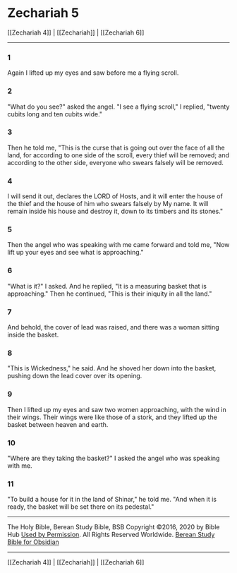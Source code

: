 # Zechariah 5

[[Zechariah 4]] | [[Zechariah]] | [[Zechariah 6]]

---

### 1
Again I lifted up my eyes and saw before me a flying scroll.

### 2
"What do you see?" asked the angel. "I see a flying scroll," I replied, "twenty cubits long and ten cubits wide."

### 3
Then he told me, "This is the curse that is going out over the face of all the land, for according to one side of the scroll, every thief will be removed; and according to the other side, everyone who swears falsely will be removed.

### 4
I will send it out, declares the LORD of Hosts, and it will enter the house of the thief and the house of him who swears falsely by My name. It will remain inside his house and destroy it, down to its timbers and its stones."

### 5
Then the angel who was speaking with me came forward and told me, "Now lift up your eyes and see what is approaching."

### 6
"What is it?" I asked. And he replied, "It is a measuring basket that is approaching." Then he continued, "This is their iniquity in all the land."

### 7
And behold, the cover of lead was raised, and there was a woman sitting inside the basket.

### 8
"This is Wickedness," he said. And he shoved her down into the basket, pushing down the lead cover over its opening.

### 9
Then I lifted up my eyes and saw two women approaching, with the wind in their wings. Their wings were like those of a stork, and they lifted up the basket between heaven and earth.

### 10
"Where are they taking the basket?" I asked the angel who was speaking with me.

### 11
"To build a house for it in the land of Shinar," he told me. "And when it is ready, the basket will be set there on its pedestal."

---

The Holy Bible, Berean Study Bible, BSB
Copyright ©2016, 2020 by Bible Hub
[Used by Permission](https://berean.bible/terms.htm). All Rights Reserved Worldwide.
[Berean Study Bible for Obsidian](https://github.com/gapmiss/berean-study-bible-for-obsidian)

---

[[Zechariah 4]] | [[Zechariah]] | [[Zechariah 6]]

